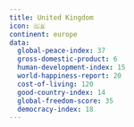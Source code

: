 ```yaml
---
title: United Kingdom
icon: 🇬🇧
continent: europe
data:
  global-peace-index: 37
  gross-domestic-product: 6
  human-development-index: 15
  world-happiness-report: 20
  cost-of-living: 120
  good-country-index: 14
  global-freedom-score: 35
  democracy-index: 18
---
```

